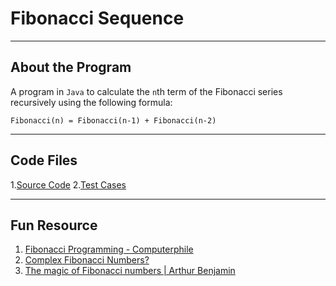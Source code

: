 # Fibonacci Sequence

---

About the Program
---

A program in `Java` to calculate the `n`th term of the Fibonacci series recursively using the following formula:

```
Fibonacci(n) = Fibonacci(n-1) + Fibonacci(n-2)
``` 

---

Code Files
---

1.[Source Code](src/main/java/io/github/dbc/RecursiveFibonacciSequenceGenerator.java)
2.[Test Cases](src/test/java/io/github/dbc/RecursiveFibonacciSequenceGeneratorTest.java)

---

Fun Resource
---

1. [Fibonacci Programming - Computerphile](https://youtu.be/7t_pTlH9HwA)
2. [Complex Fibonacci Numbers?](https://youtu.be/ghxQA3vvhsk)
3. [The magic of Fibonacci numbers | Arthur Benjamin](https://youtu.be/SjSHVDfXHQ4)
